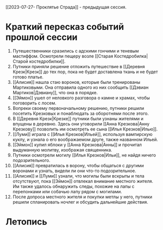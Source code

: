 [[2023-07-27- Проклятье Страда]] - предыдущая сессия.

# Краткий пересказ событий прошлой сессии

1. Путешественники сразились с адскими гончими и теневым мастиффом. Осмотрели пещеру возле [[Старая Костедробилка|Старой костедробилки]].
2. Путники приняли решение отложить путешествие в [[Деревня Крезк|Крезк]] до тех пор, пока не будет доставлена ткань и не будет готово платье.
3. [[Алисия]] нашла стаю воронов, которые были тренированы Мартиковыми. Она отправила одного из них сообщить [[Дэвиан Мартиков|Дэвиану]], что она в порядке.
4. [[Эймон]] ушел от неловкого разговора о камне и храмах, чтобы поговорить с лосем.
5. Вопреки своему первоначальному решению, путники решили посетить Крезковых и понаблюдать за оборотнями после этого.
6. В [[Деревня Крезк|Крезке]] путники были узнаны жителями и впущены в деревню. Здесь они уговорили [[Анна Крезкова|Анну Крезкову]] позволить им осмотреть ее сына [[Илья Крезков|Илью]].
7. [[Луми]] играла с [[Илья Крезков|Ильей]], используя вампирскую куклу, и узнала о его воображаемом друге, также названном Ильей.
8. [[Эймон]] купил яблоки у [[Анна Крезкова|Анны]] и прочитал выдуманную молитву, изображая священника.
9. Путники осмотрели могилу [[Илья Крезков|Ильи]], не найдя ничего подозрительного.
10. [[Алисия]] превратилась в ворону, чтобы общаться с другими воронами и узнать, видели ли они что-то подозрительное.
11. [[Алисия]] и [[Луми]] узнали, что могилы были вскрыты и тела отсутствуют, пока [[Эймон]] отвлекал внимание местного жителя. Им также удалось обнаружить следы, похожие на лапы с перепонками или собачью лапу рядом с могилами.
12. После допроса местного жителя и покупки метлы у него, путники решили спланировать ночлег и обсудить дальнейшие действия.

# Летопись


